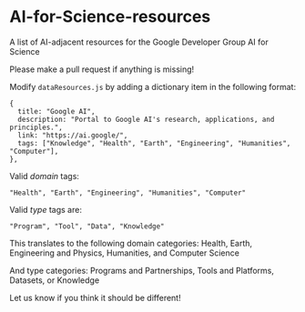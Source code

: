 # AI-for-Science-resources
A list of AI-adjacent resources for the Google Developer Group AI for Science

Please make a pull request if anything is missing!

Modify `dataResources.js` by adding a dictionary item in the following format:
```
{
  title: "Google AI",
  description: "Portal to Google AI's research, applications, and principles.",
  link: "https://ai.google/",
  tags: ["Knowledge", "Health", "Earth", "Engineering", "Humanities", "Computer"],
},
```

Valid *domain* tags:
```
"Health", "Earth", "Engineering", "Humanities", "Computer"
```

Valid *type* tags are:
```
"Program", "Tool", "Data", "Knowledge"
```

This translates to the following domain categories:
Health, Earth, Engineering and Physics, Humanities, and Computer Science

And type categories:
Programs and Partnerships, Tools and Platforms, Datasets, or Knowledge


Let us know if you think it should be different!
